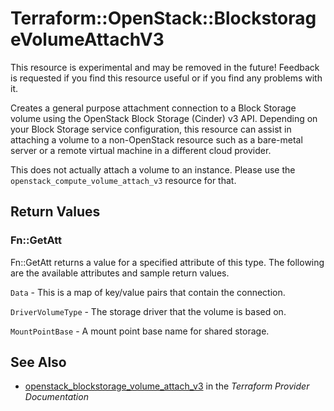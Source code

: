 # Terraform::OpenStack::BlockstorageVolumeAttachV3

This resource is experimental and may be removed in the future! Feedback
is requested if you find this resource useful or if you find any problems
with it.

Creates a general purpose attachment connection to a Block
Storage volume using the OpenStack Block Storage (Cinder) v3 API.
Depending on your Block Storage service configuration, this
resource can assist in attaching a volume to a non-OpenStack resource
such as a bare-metal server or a remote virtual machine in a
different cloud provider.

This does not actually attach a volume to an instance. Please use
the `openstack_compute_volume_attach_v3` resource for that.

## Return Values

### Fn::GetAtt

Fn::GetAtt returns a value for a specified attribute of this type. The following are the available attributes and sample return values.

`Data` - This is a map of key/value pairs that contain the connection.

`DriverVolumeType` - The storage driver that the volume is based on.

`MountPointBase` - A mount point base name for shared storage.

## See Also

* [openstack_blockstorage_volume_attach_v3](https://www.terraform.io/docs/providers/openstack/r/blockstorage_volume_attach_v3.html) in the _Terraform Provider Documentation_